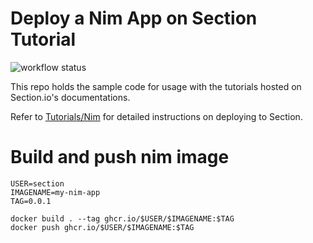 # Deploy a Nim App on Section Tutorial

![workflow status](https://github.com/section/nim-tutorial/actions/workflows/workflows.yaml/badge.svg)

This repo holds the sample code for usage with the tutorials hosted on Section.io's documentations.

Refer to [Tutorials/Nim](https://www.section.io/docs/tutorials/frameworks/nim/) for detailed instructions on deploying to Section.

# Build and push nim image
```
USER=section
IMAGENAME=my-nim-app
TAG=0.0.1

docker build . --tag ghcr.io/$USER/$IMAGENAME:$TAG
docker push ghcr.io/$USER/$IMAGENAME:$TAG
```
